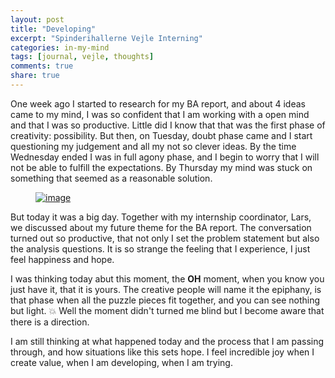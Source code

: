 ```yaml
---
layout: post
title: "Developing"
excerpt: "Spinderihallerne Vejle Interning"
categories: in-my-mind
tags: [journal, vejle, thoughts]
comments: true
share: true
---
```

One week ago I started to research for my BA report, and about 4 ideas came to my mind, I was so confident that I am working with a open mind and that I was so  productive. Little did I know that that was the  first phase of creativity: possibility. But then, on Tuesday, doubt phase came and I start questioning my judgement and all my not so clever ideas. By the time Wednesday ended I was in full agony phase, and I begin to worry that I will not be able to fulfill the expectations. By Thursday my mind was stuck on something that seemed as a reasonable solution.

<figure>
	<a href="{{site.url}}/images/in-my-mind/07-09-2015/11758995_895262990549544_794483151_n.jpg"><img src="{{site.url}}/images/in-my-mind/07-09-2015/11758995_895262990549544_794483151_n.jpg" alt="image"></a>
</figure>

But today it was a big day. Together with my internship coordinator, Lars, we discussed about my future theme for the BA report. The conversation turned out so productive, that not only I set the problem statement but also the analysis questions. It is so strange the feeling that I experience, I just feel happiness and hope.

I was thinking today abut this moment, the __OH__ moment, when you know you just have it, that it is yours. The creative people will name it the epiphany, is that phase when all the puzzle pieces fit together, and you can see nothing but light. :boom:
Well the moment didn't turned me blind but I become aware that there is a direction.

I am still thinking at what happened today and the process that I am passing through, and how situations like this sets hope. I feel incredible joy when I create value, when I am developing, when I am trying.  

